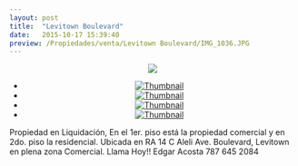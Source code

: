 ```yaml
---
layout: post
title:  "Levitown Boulevard"
date:   2015-10-17 15:39:40
preview: /Propiedades/venta/Levitown Boulevard/IMG_1036.JPG
---
```


<center>
	<div class="mainImg">
		<img src="/Edweb/Propiedades/venta/Levitown Boulevard/IMG_1036.JPG" class="custom">
	</div>
	<!--aqui comienza las fotos pequeñas -->
	<ul class="thumbnails">
	  <li>
	    <a href="/Edweb/Propiedades/venta/Levitown Boulevard/IMG_1036.JPG">
	      <img class="tumbnails" src="/Edweb/Propiedades/venta/Levitown Boulevard/IMG_1036.JPG" alt="Thumbnail">
	    </a>
	  </li>
	  <li>
	    <a href="/Edweb/Propiedades/venta/Levitown Boulevard/IMG_1037.JPG">
	      <img class="tumbnails" src="/Edweb/Propiedades/venta/Levitown Boulevard/IMG_1037.JPG" alt="Thumbnail">
	    </a>
	  </li>
	  <li>
	    <a href="/Edweb/Propiedades/venta/Levitown Boulevard/IMG_1038.JPG">
	      <img class="tumbnails" src="/Edweb/Propiedades/venta/Levitown Boulevard/IMG_1038.JPG" alt="Thumbnail">
	    </a>
	  </li>
	  <li>
	    <a href="/Edweb/Propiedades/venta/Levitown Boulevard/IMG_1040.JPG">
	      <img class="tumbnails" src="/Edweb/Propiedades/venta/Levitown Boulevard/IMG_1040.JPG" alt="Thumbnail">
	    </a>
	  </li>
	</ul>
	<script src="https://ajax.googleapis.com/ajax/libs/jquery/1.9.1/jquery.min.js"></script>
	<script type="text/javascript" src="/Edweb/js/jquery.simpleGal.js"></script>
	<script>
		$(document).ready(function () {
			$('.thumbnails').simpleGal({
				mainImage: '.custom'
			});
		});
	</script>
</center>

Propiedad en Liquidación, En el 1er. piso está la propiedad comercial y en 2do. piso la residencial. Ubicada en RA 14 C Aleli Ave. Boulevard, Levitown en plena zona Comercial. Llama Hoy!! Edgar Acosta 787 645 2084 
